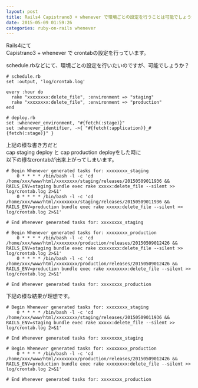 ```yaml
---
layout: post
title: Rails4 Capistrano3 + whenever で環境ごとの設定を行うことは可能でしょうか？
date: 2015-05-09 01:59:26
categories: ruby-on-rails whenever
---
```

<!-- {% raw %} -->
<p>Rails4にて<br>
Capistrano3 + whenever で crontabの設定を行っています。</p>

<p>schedule.rbなどにて、環境ごとの設定を行いたいのですが、可能でしょうか？</p>

<pre><code># schedule.rb
set :output, 'log/crontab.log'

every :hour do
  rake "xxxxxxxx:delete_file", :environment =&gt; "staging"
  rake "xxxxxxxx:delete_file", :environment =&gt; "production"
end

# deploy.rb
set :whenever_environment, "#{fetch(:stage)}"
set :whenever_identifier, -&gt;{ "#{fetch(:application)}_#{fetch(:stage)}" }
</code></pre>

<p>上記の様な書き方だと<br>
cap staging deploy と cap production deployをした時に<br>
以下の様なcrontabが出来上がってしまいます。</p>

<pre><code># Begin Whenever generated tasks for: xxxxxxxx_staging
    0 * * * * /bin/bash -l -c 'cd /home/xxx/www/html/xxxxxxxx/staging/releases/20150509011936 &amp;&amp; RAILS_ENV=staging bundle exec rake xxxxx:delete_file --silent &gt;&gt; log/crontab.log 2&gt;&amp;1'
    0 * * * * /bin/bash -l -c 'cd /home/xxx/www/html/xxxxxxxx/staging/releases/20150509011936 &amp;&amp; RAILS_ENV=production bundle exec rake xxxxx:delete_file --silent &gt;&gt; log/crontab.log 2&gt;&amp;1'

# End Whenever generated tasks for: xxxxxxxx_staging

# Begin Whenever generated tasks for: xxxxxxxx_production
    0 * * * * /bin/bash -l -c 'cd /home/xxx/www/html/xxxxxxxx/production/releases/20150509012426 &amp;&amp; RAILS_ENV=staging bundle exec rake xxxxxxxx:delete_file --silent &gt;&gt; log/crontab.log 2&gt;&amp;1'
    0 * * * * /bin/bash -l -c 'cd /home/xxx/www/html/xxxxxxxx/production/releases/20150509012426 &amp;&amp; RAILS_ENV=production bundle exec rake xxxxxxxx:delete_file --silent &gt;&gt; log/crontab.log 2&gt;&amp;1'

# End Whenever generated tasks for: xxxxxxxx_production
</code></pre>

<p>下記の様な結果が理想です。</p>

<pre><code># Begin Whenever generated tasks for: xxxxxxxx_staging
    0 * * * * /bin/bash -l -c 'cd /home/xxx/www/html/xxxxxxxx/staging/releases/20150509011936 &amp;&amp; RAILS_ENV=staging bundle exec rake xxxxx:delete_file --silent &gt;&gt; log/crontab.log 2&gt;&amp;1'

# End Whenever generated tasks for: xxxxxxxx_staging

# Begin Whenever generated tasks for: xxxxxxxx_production
    0 * * * * /bin/bash -l -c 'cd /home/xxx/www/html/xxxxxxxx/production/releases/20150509012426 &amp;&amp; RAILS_ENV=production bundle exec rake xxxxxxxx:delete_file --silent &gt;&gt; log/crontab.log 2&gt;&amp;1'

# End Whenever generated tasks for: xxxxxxxx_production
</code></pre>
<!-- {% endraw %} -->
